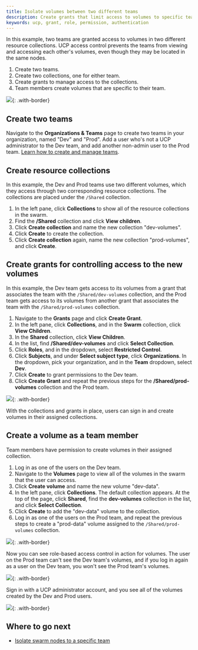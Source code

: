 ```yaml
---
title: Isolate volumes between two different teams
description: Create grants that limit access to volumes to specific teams.
keywords: ucp, grant, role, permission, authentication
---
```

In this example, two teams are granted access to volumes in two different resource collections. UCP access control prevents the teams from viewing and accessing each other's volumes, even though they may be located in the same nodes.

1. Create two teams.
2. Create two collections, one for either team.
3. Create grants to manage access to the collections.
4. Team members create volumes that are specific to their team.

![](../images/isolate-volumes-diagram.svg){: .with-border}

## Create two teams

Navigate to the **Organizations & Teams** page to create two teams in your organization, named "Dev" and "Prod". Add a user who's not a UCP administrator to the Dev team, and add another non-admin user to the Prod team. [Learn how to create and manage teams](create-and-manage-teams.md).

## Create resource collections

In this example, the Dev and Prod teams use two different volumes, which they access through two corresponding resource collections. The collections are placed under the `/Shared` collection.

1. In the left pane, click **Collections** to show all of the resource collections in the swarm.
2. Find the **/Shared** collection and click **View children**.
3. Click **Create collection** and name the new collection "dev-volumes".
4. Click **Create** to create the collection.
5. Click **Create collection** again, name the new collection "prod-volumes", and click **Create**.

## Create grants for controlling access to the new volumes

In this example, the Dev team gets access to its volumes from a grant that associates the team with the `/Shared/dev-volumes` collection, and the Prod team gets access to its volumes from another grant that associates the team with the `/Shared/prod-volumes` collection.

1. Navigate to the **Grants** page and click **Create Grant**.
2. In the left pane, click **Collections**, and in the **Swarm** collection, click **View Children**.
3. In the **Shared** collection, click **View Children**. 
4. In the list, find **/Shared/dev-volumes** and click **Select Collection**.
5. Click **Roles**, and in the dropdown, select **Restricted Control**.
6. Click **Subjects**, and under **Select subject type**, click **Organizations**. In the dropdown, pick your organization, and in the **Team** dropdown, select **Dev**.
7. Click **Create** to grant permissions to the Dev team.
8. Click **Create Grant** and repeat the previous steps for the **/Shared/prod-volumes** collection and the Prod team.

![](../images/isolate-volumes-1.png){: .with-border}

With the collections and grants in place, users can sign in and create volumes in their assigned collections.

## Create a volume as a team member

Team members have permission to create volumes in their assigned collection.

1. Log in as one of the users on the Dev team.
2. Navigate to the **Volumes** page to view all of the volumes in the swarm that the user can access.
3. Click **Create volume** and name the new volume "dev-data".
4. In the left pane, click **Collections**. The default collection appears. At the top of the page, click **Shared**, find the **dev-volumes** collection in the list, and click **Select Collection**.
5. Click **Create** to add the "dev-data" volume to the collection.
6. Log in as one of the users on the Prod team, and repeat the previous steps to create a "prod-data" volume assigned to the `/Shared/prod-volumes` collection.

![](../images/isolate-volumes-2.png){: .with-border}

Now you can see role-based access control in action for volumes. The user on the Prod team can't see the Dev team's volumes, and if you log in again as a user on the Dev team, you won't see the Prod team's volumes.

![](../images/isolate-volumes-3.png){: .with-border}

Sign in with a UCP administrator account, and you see all of the volumes created by the Dev and Prod users.

![](../images/isolate-volumes-4.png){: .with-border}

## Where to go next

- [Isolate swarm nodes to a specific team](isolate-nodes-between-teams.md)